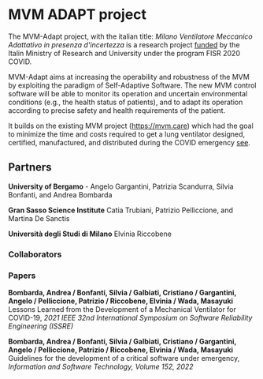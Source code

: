 # MVM ADAPT project

The MVM-Adapt project, with the italian title: 
*Milano Ventilatore Meccanico Adattativo in presenza d'incertezza*
is a research project [funded](https://www.mur.gov.it/sites/default/files/2021-05/TABELLA%20B_%20PE_all%20DD%201049_Progetti%20finanziabili%20Bando%20FISR%202020.pdf) by the Italin Ministry of Research and University under the program FISR 2020 COVID.

MVM-Adapt aims at increasing the operability and robustness of the MVM by exploiting the paradigm of
Self-Adaptive Software. The new MVM control software will be able to monitor its operation and
uncertain environmental conditions (e.g., the health status of patients), and to adapt its operation
according to precise safety and health requirements of the patient. 

It builds on the existing MVM project (https://mvm.care) which had the goal to minimize the time and costs required to get a
lung ventilator designed, certified, manufactured, and distributed during the COVID emergency [see](https://aip.scitation.org/doi/full/10.1063/5.0044445).

## Partners

**University of Bergamo** - Angelo Gargantini, Patrizia Scandurra, Silvia Bonfanti, and Andrea Bombarda
    
**Gran Sasso Science Institute**  Catia Trubiani, Patrizio Pelliccione, and Martina De Sanctis

**Università degli Studi di Milano** Elvinia Riccobene

### Collaborators

### Papers

**Bombarda, Andrea / Bonfanti, Silvia / Galbiati, Cristiano / Gargantini, Angelo / Pelliccione, Patrizio / Riccobene, Elvinia / Wada, Masayuki**
Lessons Learned from the Development of a Mechanical Ventilator for COVID-19, *2021 IEEE 32nd International Symposium on Software Reliability Engineering (ISSRE)*

**Bombarda, Andrea / Bonfanti, Silvia / Galbiati, Cristiano / Gargantini, Angelo / Pelliccione, Patrizio / Riccobene, Elvinia / Wada, Masayuki**
Guidelines for the development of a critical software under emergency, *Information and Software Technology, Volume 152, 2022*
